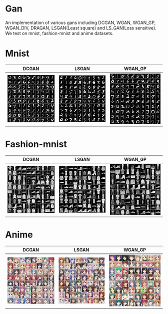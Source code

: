 # Gan
An implementation of various gans including DCGAN, WGAN, WGAN_GP, WGAN_DIV, DRAGAN, LSGAN(Least square) and LS_GAN(Loss sensitive). We test on mnist, fashion-mnist and anime datasets.

# Mnist
DCGAN            |  LSGAN    |  WGAN_GP 
:-------------------------:|:-------------------------:|:-------------------------:
![alt text](https://github.com/renyuanfang/GAN/blob/master/images/DCGAN_mnist_epoch_50000_test.jpg)  |  ![alt text](https://github.com/renyuanfang/GAN/blob/master/images/LSGAN_mnist_epoch_50000_test.jpg) |  ![alt text](https://github.com/renyuanfang/GAN/blob/master/images/WGAN_GP_mnist_epoch_50000_test.jpg) 
                 
# Fashion-mnist
DCGAN            |  LSGAN     |  WGAN_GP 
:-------------------------:|:-------------------------:|:-------------------------:
![alt text](https://github.com/renyuanfang/GAN/blob/master/images/DCGAN_fashion-mnist_epoch_50000_test.jpg)  |  ![alt text](https://github.com/renyuanfang/GAN/blob/master/images/LSGAN_fashion-mnist_epoch_50000_test.jpg)|  ![alt text](https://github.com/renyuanfang/GAN/blob/master/images/WGAN_GP_fashion-mnist_epoch_80000_test.jpg)

# Anime
DCGAN            |  LSGAN    |  WGAN_GP 
:-------------------------:|:-------------------------:|:-------------------------:
![alt text](https://github.com/renyuanfang/GAN/blob/master/images/DCGAN_anime_epoch_80000_test.jpg)  |  ![alt text](https://github.com/renyuanfang/GAN/blob/master/images/LSGAN_anime_epoch_60000_test.jpg) |  ![alt text](https://github.com/renyuanfang/GAN/blob/master/images/WGAN_GP_anime_epoch_65000_test.jpg) 
